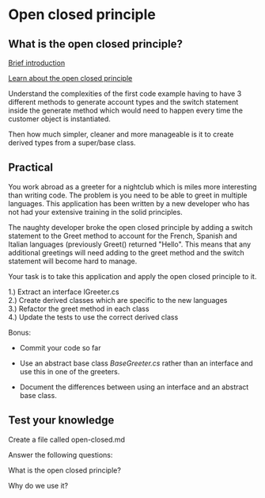# Open closed principle

## What is the open closed principle?

[Brief introduction](https://medium.com/@a.vathanaka/benefits-of-the-open-closed-principle-dc9284d47598)

[Learn about the open closed principle](https://medium.com/@alexandre.malavasi/why-is-the-open-closed-principle-so-important-bed2f2a0d4c7)

Understand the complexities of the first code example having to have 3 different methods to generate account types and the switch statement inside the generate method which would need to happen every time the customer object is instantiated. 

Then how much simpler, cleaner and more manageable is it to create derived types from a super/base class.

## Practical 

You work abroad as a greeter for a nightclub which is miles more interesting than writing code. The problem is you need to be able to greet in multiple languages. This application has been written by a new developer who has not had your extensive training in the solid principles. 

The naughty developer broke the open closed principle by adding a switch statement to the Greet method to account for the French, Spanish and Italian languages (previously Greet() returned "Hello". This means that any additional greetings will need adding to the greet method and the switch statement will become hard to manage.

Your task is to take this application and apply the open closed principle to it.

1.) Extract an interface IGreeter.cs   
2.) Create derived classes which are specific to the new languages  
3.) Refactor the greet method in each class   
4.) Update the tests to use the correct derived class

Bonus: 

- Commit your code so far

- Use an abstract base class *BaseGreeter.cs* rather than an interface and use this in one of the greeters.

- Document the differences between using an interface and an abstract base class.

## Test your knowledge

Create a file called open-closed.md

Answer the following questions:

What is the open closed principle?
   
Why do we use it?   

